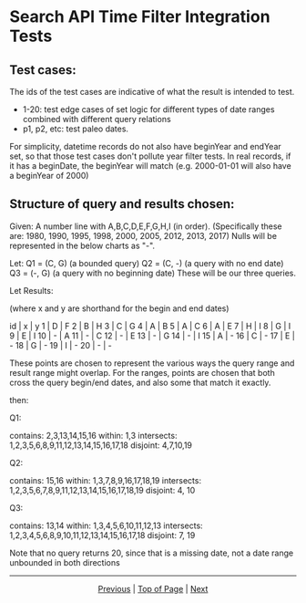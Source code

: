 # Search API Time Filter Integration Tests

## Test cases:

The ids of the test cases are indicative of what the result is intended to test.

- 1-20: test edge cases of set logic for different types of date ranges combined with different query relations
- p1, p2, etc: test paleo dates.

For simplicity, datetime records do not also have beginYear and endYear set, so that those test cases don't pollute year filter tests. In real records, if it has a beginDate, the beginYear will match (e.g. 2000-01-01 will also have a beginYear of 2000)

## Structure of query and results chosen:

Given:
A number line with A,B,C,D,E,F,G,H,I (in order). (Specifically these are: 1980, 1990, 1995, 1998, 2000, 2005, 2012, 2013, 2017)
Nulls will be represented in the below charts as "-".

Let:
Q1 = (C, G) (a bounded query)
Q2 = (C, -) (a query with no end date)
Q3 = (-, G) (a query with no beginning date)
These will be our three queries.

Let Results:

(where x and y are shorthand for the begin and end dates)

id | x | y
 1 | D | F
 2 | B | H
 3 | C | G
 4 | A | B
 5 | A | C
 6 | A | E
 7 | H | I
 8 | G | I
 9 | E | I
10 | - | A
11 | - | C
12 | - | E
13 | - | G
14 | - | I
15 | A | -
16 | C | -
17 | E | -
18 | G | -
19 | I | -
20 | - | -

These points are chosen to represent the various ways the query range and result range might overlap. For the ranges, points are chosen that both cross the query begin/end dates, and also some that match it exactly.

then:

Q1:

contains: 2,3,13,14,15,16
within: 1,3
intersects: 1,2,3,5,6,8,9,11,12,13,14,15,16,17,18
disjoint: 4,7,10,19

Q2:

contains: 15,16
within: 1,3,7,8,9,16,17,18,19
intersects: 1,2,3,5,6,7,8,9,11,12,13,14,15,16,17,18,19
disjoint: 4, 10

Q3:

contains: 13,14
within: 1,3,4,5,6,10,11,12,13
intersects: 1,2,3,4,5,6,8,9,10,11,12,13,14,15,16,17,18
disjoint: 7, 19

Note that no query returns 20, since that is a missing date, not a date range unbounded in both directions

<hr>
<div align="center"><a href="/onestop/developer/testing/integration-tests/bulk-data">Previous</a> | <a href="#">Top of Page</a> | <a href="/onestop/developer/testing/integration-tests">Next</a></div>

